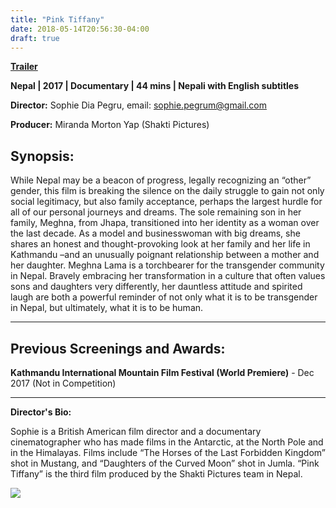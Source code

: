 ```yaml
---
title: "Pink Tiffany"
date: 2018-05-14T20:56:30-04:00
draft: true
---
```


[**Trailer**](http://www.shaktipictures.com/pinktiffany/)

**Nepal | 2017 | Documentary | 44 mins | Nepali with English subtitles**

**Director:** Sophie Dia Pegru, email: sophie.pegrum@gmail.com

**Producer:** Miranda Morton Yap (Shakti Pictures)


## Synopsis:

While Nepal may be a beacon of progress, legally recognizing an “other” gender, this film is breaking the silence on the daily struggle to gain not only social legitimacy, but also family acceptance, perhaps the largest hurdle for all of our personal journeys and dreams. The sole remaining son in her family, Meghna, from Jhapa, transitioned into her identity as a woman over the last decade.  As a model and businesswoman with big dreams, she shares an honest and thought-provoking look at her family and her life in Kathmandu –and an unusually poignant relationship between a mother and her daughter. Meghna Lama is a torchbearer for the transgender community in Nepal.  Bravely embracing her transformation in a culture that often values sons and daughters very differently, her dauntless attitude and spirited laugh are both a powerful reminder of not only what it is to be transgender in Nepal, but ultimately, what it is to be human.

---

## Previous Screenings and Awards:

**Kathmandu International Mountain Film Festival (World Premiere)** - Dec 2017 (Not in Competition)

---

**Director's Bio:**

Sophie is a British American film director and a documentary cinematographer who has made films in the Antarctic, at the North Pole and in the Himalayas. Films include “The Horses of the Last Forbidden Kingdom” shot in Mustang, and “Daughters of the Curved Moon” shot in Jumla. “Pink Tiffany” is the third film produced by the Shakti Pictures team in Nepal. 

![](/images/pink-tiffany.jpeg)